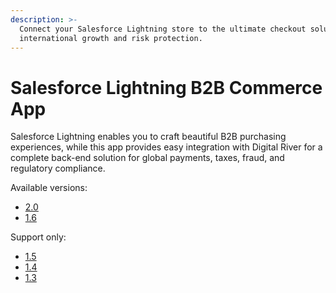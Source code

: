 ```yaml
---
description: >-
  Connect your Salesforce Lightning store to the ultimate checkout solution for
  international growth and risk protection.
---
```


# Salesforce Lightning B2B Commerce App

Salesforce Lightning enables you to craft beautiful B2B purchasing experiences, while this app provides easy integration with Digital River for a complete back-end solution for global payments, taxes, fraud, and regulatory compliance.

Available versions:

* [2.0](https://docs.digitalriver.com/salesforce-lightning/v/salesforce-lightning-b2b-commerce-app-2.0)
* [1.6](https://docs.digitalriver.com/salesforce-lightning/v/salesforce-lightning-b2b-commerce-app-1.6)

Support only:

* [1.5](https://docs.digitalriver.com/salesforce-lightning/v/salesforce-lightning-b2b-commerce-app-1.5/)
* [1.4](https://docs.digitalriver.com/salesforce-lightning/v/salesforce-lightning-b2b-commerce-app-1.4)
* [1.3](https://docs.digitalriver.com/salesforce-lightning/v/salesforce-lightning-b2b-commerce-app-1.3/)

